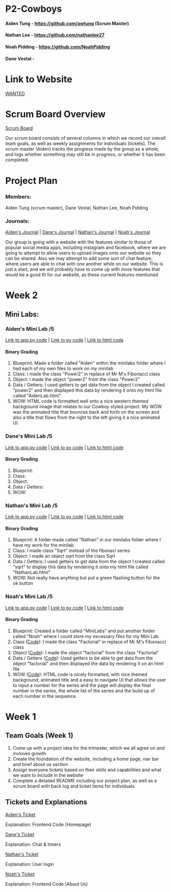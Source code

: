 # P2-Cowboys

#### Aiden Tung - https://github.com/awtung (Scrum Master)
#### Nathan Lee - https://github.com/nathanlee27
#### Noah Pidding - https://github.com/NoahPidding
#### Dane Vestal - 

# Link to Website
[WANTED]()

# Scrum Board Overview
[Scrum Board](https://github.com/awtung/p2-cowboys/projects/1)

Our scrum board consists of several columns in which we record our overall team goals, as well as weekly assignments for individuals (tickets). The scrum master (Aiden) tracks the progress made by the group as a whole, and logs whether something may still be in progress, or whether it has been completed. 

# Project Plan
### Members: 
Aiden Tung (scrum master), Dane Vestal, Nathan Lee, Noah Pidding
### Journals: 
[Aiden's Journal]() | [Dane's Journal]() | [Nathan's Journal]() | [Noah's Journal](https://docs.google.com/document/d/1x-iEoBSRU_3NTZzQx9B2KsI-111CswKRkTgCjxuuqH4/edit?usp=sharing)


Our group is going with a website with the features similar to those of popular social media apps, including instagram and facebook, where we are going to attempt to allow users to upload images onto our website so they can be shared. Also we may attempt to add some sort of chat feature, where users are able to chat with one another while on our website. This is just a start, and we will probably have to come up with more features that would be a good fit for our website, as these current features mentioned 

# Week 2
## Mini Labs:
### Aiden's Mini Lab /5
[Link to app.py code](https://github.com/awtung/p2-cowboys/blob/main/MiniLabs/Aiden/app.py) |
[Link to py code](https://github.com/awtung/p2-cowboys/blob/main/MiniLabs/Aiden/Aiden.py) |
[Link to html code](https://github.com/awtung/p2-cowboys/blob/main/MiniLabs/Aiden/templates/AidenLab.html)
#### Binary Grading
1) Blueprint: Made a folder called "Aiden" within the minilabs folder where I had each of my own files to work on my minilab
2) Class: I made the class "Power2" in replace of Mr M's Fibonacci class
3) Object: I made the object "power2" from the class "Power2"
4) Data / Getters: I used getters to get data from the object I created called "power2" and then displayed this data by rendering it onto my html file called "AidenLab.html"
5) WOW: HTML code is formatted well onto a nice western themed background image that relates to our Cowboy styled project. My WOW was the animated title that bounces back and forth on the screen and also a title that flows from the right to the left giving it a nice animated UI. 

### Dane's Mini Lab /5
[Link to app.py code]() |
[Link to py code]() |
[Link to html code]()
#### Binary Grading
1) Blueprint: 
2) Class:  
3) Object: 
4) Data / Getters:
5) WOW:

### Nathan's Mini Lab /5
[Link to app.py code](https://github.com/awtung/p2-cowboys/blob/4b74e70458a61d75bd15159e59e18d83b6e7db37/MiniLabs/Nathan/app.py#L1-L11) |
[Link to py code](https://github.com/awtung/p2-cowboys/blob/4b74e70458a61d75bd15159e59e18d83b6e7db37/MiniLabs/Nathan/Nathan.py#L1-L72) |
[Link to html code](https://github.com/awtung/p2-cowboys/blob/4b74e70458a61d75bd15159e59e18d83b6e7db37/MiniLabs/Nathan/templates/NathanLab.html#L1-L110)
#### Binary Grading
1) Blueprint: A folder made called "Nathan" in our minilabs folder where I have my work for the minilab
2) Class: I made class "Sqrt" instead of the fibonaci series
3) Object: I made an object sqrt from the class Sqrt
4) Data / Getters: I used getters to get data from the object I created called "sqrt" to display this data by rendering it onto my html file called "NathanLab.html"
5) WOW: Not really have anything but put a green flashing button for the ok button

### Noah's Mini Lab /5
[Link to app.py code](https://github.com/awtung/p2-cowboys/blob/75a04dee0a8e0abea1f6690c6428a35136e01a70/MiniLabs/Noah/app.py#L1-L11) |
[Link to py code](https://github.com/awtung/p2-cowboys/blob/46252db94636fdb8d4bd9656bbd12104173fc732/MiniLabs/Noah/Noah.py#L1-L68) |
[Link to html code](https://github.com/awtung/p2-cowboys/blob/75a04dee0a8e0abea1f6690c6428a35136e01a70/MiniLabs/Noah/templates/NoahLab.html#L1-L71)
#### Binary Grading
1) Blueprint: Created a folder called "MiniLabs" and put another folder called "Noah" where I could store my necessary files for my Mini Lab
2) Class ([Code](https://github.com/awtung/p2-cowboys/blob/8c0b8096bcc21e176420460b3050a52e33558446/MiniLabs/Noah/Noah.py#L4-L5)): I made the class "Factorial" in replace of Mr M's Fibonacci class
3) Object ([Code](https://github.com/awtung/p2-cowboys/blob/8c0b8096bcc21e176420460b3050a52e33558446/MiniLabs/Noah/Noah.py#L60)): I made the object "factorial" from the class "Factorial"
4) Data / Getters ([Code](https://github.com/awtung/p2-cowboys/blob/8c0b8096bcc21e176420460b3050a52e33558446/MiniLabs/Noah/Noah.py#L37-L68)): Used getters to be able to get data from the object "factorial" and then displayed the data by rendering it on an html file
5) WOW ([Code](https://github.com/awtung/p2-cowboys/blob/8c0b8096bcc21e176420460b3050a52e33558446/MiniLabs/Noah/templates/NoahLab.html#L1-L78)): HTML code is nicely formatted, with nice themed background, animated title and a easy to navigate UI that allows the user to input a number for the series and the page will display the final number in the series, the whole list of the series and the build up of each number in the sequence. 

# Week 1 
## Team Goals (Week 1)
1) Come up with a project idea for the trimester, which we all agree on and invloves growth
2) Create the foundation of the website, including a home page, nav bar and brief about us section
3) Assign everyone tickets based on their skills and capabilities and what we want to include in the website
4) Complete a detailed README including our project plan, as well as a scrum board with back log and ticket items for individuals. 

## Tickets and Explanations

[Aiden's Ticket](https://github.com/awtung/p2-cowboys/projects/1#card-57731912)

Explanation: Frontend Code (Homepage)

[Dane's Ticket](https://github.com/awtung/p2-cowboys/projects/1#card-57939094)

Explanation: Chat & timers

[Nathan's Ticket](https://github.com/awtung/p2-cowboys/projects/1#card-57731909)

Explanation: User login

[Noah's Ticket](https://github.com/awtung/p2-cowboys/projects/1#card-57731902)

Explanation: Frontend Code (About Us)
